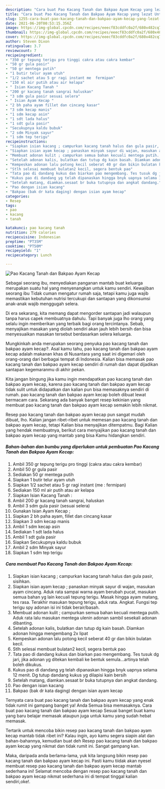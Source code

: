 ```yaml
---
description: "Cara buat Pao Kacang Tanah dan Bakpao Ayam Kecap yang lezat Untuk Jualan"
title: "Cara buat Pao Kacang Tanah dan Bakpao Ayam Kecap yang lezat Untuk Jualan"
slug: 1255-cara-buat-pao-kacang-tanah-dan-bakpao-ayam-kecap-yang-lezat-untuk-jualan
date: 2021-06-20T00:53:15.356Z
image: https://img-global.cpcdn.com/recipes/eeecf83cddfc0a2f/680x482cq70/pao-kacang-tanah-dan-bakpao-ayam-kecap-foto-resep-utama.jpg
thumbnail: https://img-global.cpcdn.com/recipes/eeecf83cddfc0a2f/680x482cq70/pao-kacang-tanah-dan-bakpao-ayam-kecap-foto-resep-utama.jpg
cover: https://img-global.cpcdn.com/recipes/eeecf83cddfc0a2f/680x482cq70/pao-kacang-tanah-dan-bakpao-ayam-kecap-foto-resep-utama.jpg
author: Steven Dixon
ratingvalue: 3.7
reviewcount: 7
recipeingredient:
- "350 gr tepung terigu pro tinggi cakra atau cakra kembar"
- "50 gr gula pasir"
- "50 gr mentega putih"
- "1 butir telur ayam utuh"
- "1/2 sachet atau 5 gr ragi instant me  fermipan"
- "150 ml air putih atau air kelapa"
- " Isian Kacang Tanah "
- "200 gr kacang tanah sangrai haluskan"
- "3 sdm gula pasir sesuai selera"
- " Isian Ayam Kecap "
- "2 bh paha ayam fillet dan cincang kasar"
- "3 sdm kecap manis"
- "1 sdm kecap asin"
- "1 sdt lada halus"
- "1 sdt gula pasir"
- "Secukupnya kaldu bubuk"
- "2 sdm Minyak sayur"
- "1 sdm tep terigu"
recipeinstructions:
- "Siapkan isian kacang ; campurkan kacang tanah halus dan gula pasir, sisihkan."
- "Siapkan isian ayam kecap ; panaskan minyak sayur di wajan, masukan ayam cincang. Aduk rata sampai warna ayam berubah pucat, masukan semua bahan yg lain kecuali tepung terigu. Masak hingga ayam matang, tes rasa. Terakhir masukan tepung terigu, aduk rata. Angkat. Fungsi tep terigu spy adonan isi ini tidak berair/basah."
- "Membuat adonan kulit ; campurkan semua bahan kecuali mentega putih. Aduk rata lalu masukan mentega ulenin adonan sambil sesekali adonan dibanting."
- "Setelah adonan kalis, bulatkan dan tutup dg kain basah. Diamkan adonan hingga mengembang 2x lipat"
- "Kempeskan adonan lalu potong kecil seberat 40 gr dan bikin bulatan kecil."
- "Stlh selesai membuat bulatan2 kecil, segera bentuk pao"
- "Tata pao di dandang kukus dan biarkan pao mengembang. Tes tusuk dg jari, jika adonan yg ditekan kembali ke bentuk semula...artinya telah boleh dikukus."
- "Kukus pao di dandang yg telah dipanaskan hingga bnyk uapnya selama 12 menit. Dg tutup dandang kukus yg dilapisi kain bersih"
- "Setelah matang, diamkan.sesaat br buka tutupnya dan angkat dandang."
- "Pao dengan isian kacang"
- "Bakpao (bak dr kata daging) dengan isian ayam kecap"
categories:
- Resep
tags:
- pao
- kacang
- tanah

katakunci: pao kacang tanah 
nutrition: 279 calories
recipecuisine: Indonesian
preptime: "PT35M"
cooktime: "PT50M"
recipeyield: "1"
recipecategory: Lunch

---
```



![Pao Kacang Tanah dan Bakpao Ayam Kecap](https://img-global.cpcdn.com/recipes/eeecf83cddfc0a2f/680x482cq70/pao-kacang-tanah-dan-bakpao-ayam-kecap-foto-resep-utama.jpg)

Sebagai seorang ibu, menyediakan panganan mantab buat keluarga merupakan suatu hal yang menyenangkan untuk kamu sendiri. Kewajiban seorang ibu Tidak cuman mengatur rumah saja, tetapi kamu juga wajib memastikan kebutuhan nutrisi tercukupi dan santapan yang dikonsumsi anak-anak wajib menggugah selera.

Di era  sekarang, kita memang dapat mengorder santapan jadi walaupun tanpa harus capek membuatnya dahulu. Tapi banyak juga lho orang yang selalu ingin memberikan yang terbaik bagi orang tercintanya. Sebab, menyajikan masakan yang diolah sendiri akan jauh lebih bersih dan bisa menyesuaikan masakan tersebut berdasarkan selera keluarga. 



Mungkinkah anda merupakan seorang penyuka pao kacang tanah dan bakpao ayam kecap?. Asal kamu tahu, pao kacang tanah dan bakpao ayam kecap adalah makanan khas di Nusantara yang saat ini digemari oleh orang-orang dari berbagai tempat di Indonesia. Kalian bisa memasak pao kacang tanah dan bakpao ayam kecap sendiri di rumah dan dapat dijadikan santapan kegemaranmu di akhir pekan.

Kita jangan bingung jika kamu ingin mendapatkan pao kacang tanah dan bakpao ayam kecap, karena pao kacang tanah dan bakpao ayam kecap tidak sulit untuk didapatkan dan kalian pun bisa memasaknya sendiri di rumah. pao kacang tanah dan bakpao ayam kecap boleh dibuat lewat bermacam cara. Sekarang ada banyak banget resep kekinian yang membuat pao kacang tanah dan bakpao ayam kecap semakin lebih nikmat.

Resep pao kacang tanah dan bakpao ayam kecap pun sangat mudah dibuat, lho. Kalian jangan ribet-ribet untuk memesan pao kacang tanah dan bakpao ayam kecap, tetapi Kalian bisa menyajikan ditempatmu. Bagi Kalian yang hendak membuatnya, berikut cara menyajikan pao kacang tanah dan bakpao ayam kecap yang mantab yang bisa Kamu hidangkan sendiri.

<!--inarticleads1-->

##### Bahan-bahan dan bumbu yang diperlukan untuk pembuatan Pao Kacang Tanah dan Bakpao Ayam Kecap:

1. Ambil 350 gr tepung terigu pro tinggi (cakra atau cakra kembar)
1. Ambil 50 gr gula pasir
1. Sediakan 50 gr mentega putih
1. Siapkan 1 butir telur ayam utuh
1. Siapkan 1/2 sachet atau 5 gr ragi instant (me : fermipan)
1. Sediakan 150 ml air putih atau air kelapa
1. Siapkan  Isian Kacang Tanah :
1. Ambil 200 gr kacang tanah sangrai, haluskan
1. Ambil 3 sdm gula pasir (sesuai selera)
1. Gunakan  Isian Ayam Kecap ;
1. Siapkan 2 bh paha ayam, fillet dan cincang kasar
1. Siapkan 3 sdm kecap manis
1. Ambil 1 sdm kecap asin
1. Sediakan 1 sdt lada halus
1. Ambil 1 sdt gula pasir
1. Siapkan Secukupnya kaldu bubuk
1. Ambil 2 sdm Minyak sayur
1. Siapkan 1 sdm tep terigu




<!--inarticleads2-->

##### Cara membuat Pao Kacang Tanah dan Bakpao Ayam Kecap:

1. Siapkan isian kacang ; campurkan kacang tanah halus dan gula pasir, sisihkan.
1. Siapkan isian ayam kecap ; panaskan minyak sayur di wajan, masukan ayam cincang. Aduk rata sampai warna ayam berubah pucat, masukan semua bahan yg lain kecuali tepung terigu. Masak hingga ayam matang, tes rasa. Terakhir masukan tepung terigu, aduk rata. Angkat. Fungsi tep terigu spy adonan isi ini tidak berair/basah.
1. Membuat adonan kulit ; campurkan semua bahan kecuali mentega putih. Aduk rata lalu masukan mentega ulenin adonan sambil sesekali adonan dibanting.
1. Setelah adonan kalis, bulatkan dan tutup dg kain basah. Diamkan adonan hingga mengembang 2x lipat
1. Kempeskan adonan lalu potong kecil seberat 40 gr dan bikin bulatan kecil.
1. Stlh selesai membuat bulatan2 kecil, segera bentuk pao
1. Tata pao di dandang kukus dan biarkan pao mengembang. Tes tusuk dg jari, jika adonan yg ditekan kembali ke bentuk semula...artinya telah boleh dikukus.
1. Kukus pao di dandang yg telah dipanaskan hingga bnyk uapnya selama 12 menit. Dg tutup dandang kukus yg dilapisi kain bersih
1. Setelah matang, diamkan.sesaat br buka tutupnya dan angkat dandang.
1. Pao dengan isian kacang
1. Bakpao (bak dr kata daging) dengan isian ayam kecap




Ternyata cara buat pao kacang tanah dan bakpao ayam kecap yang enak tidak rumit ini gampang banget ya! Anda Semua bisa memasaknya. Cara buat pao kacang tanah dan bakpao ayam kecap Sesuai banget buat kamu yang baru belajar memasak ataupun juga untuk kamu yang sudah hebat memasak.

Tertarik untuk mencoba bikin resep pao kacang tanah dan bakpao ayam kecap mantab tidak ribet ini? Kalau ingin, ayo kamu segera siapin alat dan bahan-bahannya, kemudian buat deh Resep pao kacang tanah dan bakpao ayam kecap yang nikmat dan tidak rumit ini. Sangat gampang kan. 

Maka, daripada anda berlama-lama, yuk kita langsung bikin resep pao kacang tanah dan bakpao ayam kecap ini. Pasti kamu tiidak akan nyesel membuat resep pao kacang tanah dan bakpao ayam kecap mantab sederhana ini! Selamat mencoba dengan resep pao kacang tanah dan bakpao ayam kecap nikmat sederhana ini di tempat tinggal kalian sendiri,oke!.

